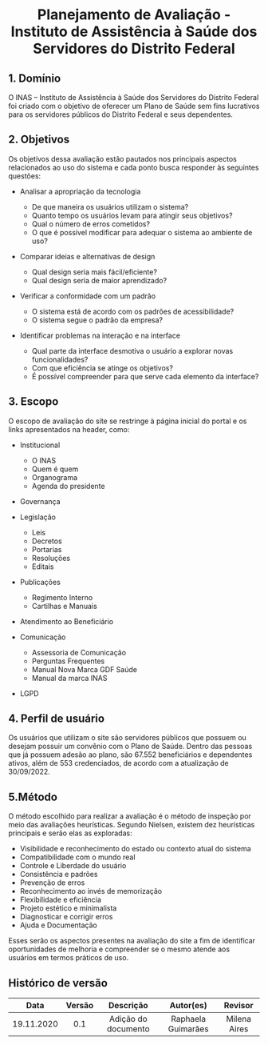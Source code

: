 #  <center>Planejamento de Avaliação -  Instituto de Assistência à Saúde dos Servidores do Distrito Federal
  

  
## 1. Domínio
O INAS – Instituto de Assistência à Saúde dos Servidores do Distrito Federal foi criado com o objetivo de oferecer um Plano de Saúde sem fins lucrativos para os servidores públicos do Distrito Federal e seus dependentes.
  
## 2. Objetivos
Os objetivos dessa avaliação estão pautados nos principais aspectos relacionados ao uso do sistema e cada ponto busca responder às seguintes questões:
- Analisar a apropriação da tecnologia
  - De que maneira os usuários utilizam o sistema?
  - Quanto tempo os usuários levam para atingir seus objetivos?
  - Qual o número de erros cometidos?
  - O que é possível modificar para adequar o sistema ao ambiente de uso?
  
- Comparar ideias e alternativas de design
  - Qual design seria mais fácil/eficiente?
  - Qual design seria de maior aprendizado?
  
- Verificar a conformidade com um padrão
  - O sistema está de acordo com os padrões de acessibilidade?
  - O sistema segue o padrão da empresa?
  
- Identificar problemas na interação e na interface
  - Qual parte da interface desmotiva o usuário a explorar novas funcionalidades?
  - Com que eficiência se atinge os objetivos?
  - É possível compreender para que serve cada elemento da interface?

## 3. Escopo
O escopo de avaliação do site se restringe à página inicial do portal e os links apresentados na header, como:

- Institucional
  - O INAS
  - Quem é quem
  - Organograma
  - Agenda do presidente

- Governança

- Legislação
  - Leis
  - Decretos
  - Portarias
  - Resoluções
  - Editais

- Publicações
  - Regimento Interno
  - Cartilhas e Manuais

- Atendimento ao Beneficiário

- Comunicação
  - Assessoria de Comunicação
  - Perguntas Frequentes
  - Manual Nova Marca GDF Saúde
  - Manual da marca INAS

- LGPD

## 4. Perfil de usuário
Os usuários que utilizam o site são servidores públicos que possuem ou desejam possuir um convênio com o Plano de Saúde. Dentro das pessoas que já possuem adesão ao plano, são 67.552 beneficiários e dependentes ativos, além de 553 credenciados, de acordo com a atualização de 30/09/2022.

## 5.Método
O método escolhido para realizar a avaliação é o método de inspeção por meio das avaliações heurísticas. Segundo Nielsen, existem dez heurísticas principais e serão elas as exploradas:

- Visibilidade e reconhecimento do estado ou contexto atual do sistema
- Compatibilidade com o mundo real
- Controle e Liberdade do usuário
- Consistência e padrões
- Prevenção de erros
- Reconhecimento ao invés de memorização
- Flexibilidade e eficiência
- Projeto estético e minimalista
- Diagnosticar e corrigir erros
- Ajuda e Documentação
  
Esses serão os aspectos presentes na avaliação do site a fim de identificar oportunidades de melhoria e compreender se o mesmo atende aos usuários em termos práticos de uso.


## Histórico de versão

|    Data    | Versão | Descrição            | Autor(es)          | Revisor      |
| :--------: | :----: | :------------------: | :----------------: | :----------: |
| 19.11.2020 |  0.1   | Adição do documento  | Raphaela Guimarães | Milena Aires |